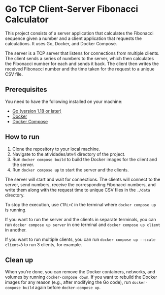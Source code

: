 # Go TCP Client-Server Fibonacci Calculator

This project consists of a server application that calculates the Fibonacci sequence given a number and a client application that requests the calculations. It uses Go, Docker, and Docker Compose.

The server is a TCP server that listens for connections from multiple clients. The client sends a series of numbers to the server, which then calculates the Fibonacci number for each and sends it back. The client then writes the received Fibonacci number and the time taken for the request to a unique CSV file.

## Prerequisites

You need to have the following installed on your machine:

- [Go (version 1.18 or later)](https://golang.org/dl/)
- [Docker](https://docs.docker.com/get-docker/)
- [Docker Compose](https://docs.docker.com/compose/install/)


## How to run

1. Clone the repository to your local machine.
2. Navigate to the atividades/atv4 directory of the project.
3. Run `docker compose build` to build the Docker images for the client and the server.
4. Run `docker compose up` to start the server and the clients.

The server will start and wait for connections. The clients will connect to the server, send numbers, receive the corresponding Fibonacci numbers, and write them along with the request time to unique CSV files in the `./data` directory.

To stop the execution, use `CTRL+C` in the terminal where `docker compose up` is running.

If you want to run the server and the clients in separate terminals, you can run `docker compose up server` in one terminal and `docker compose up client` in another.

If you want to run multiple clients, you can run `docker compose up --scale client=3` to run 3 clients, for example.
## Clean up

When you're done, you can remove the Docker containers, networks, and volumes by running `docker-compose down`. If you want to rebuild the Docker images for any reason (e.g., after modifying the Go code), run `docker-compose build` again before `docker-compose up`.

